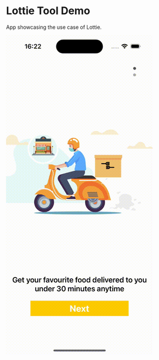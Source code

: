 # Lottie Tool Demo

App showcasing the use case of Lottie.

<div>
    <img src="assets/main.gif" width="400" />
</div>



